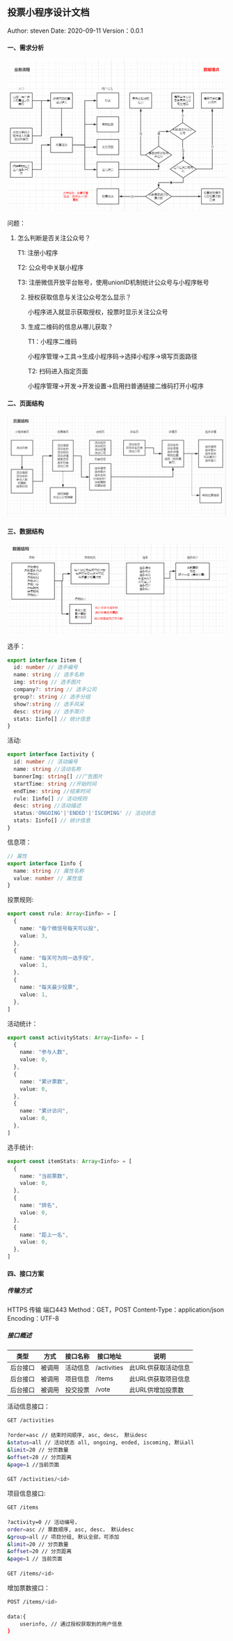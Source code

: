 ## 投票小程序设计文档

Author: steven Date: 2020-09-11 Version：0.0.1

#### 一、需求分析

![](%E6%8A%95%E7%A5%A8%E5%B0%8F%E7%A8%8B%E5%BA%8F%20.assets/image-20200914101236489.png)

问题：

1. 怎么判断是否关注公众号？

   T1: 注册小程序

   T2: 公众号中关联小程序

   T3: 注册微信开放平台账号，使用unionID机制统计公众号与小程序帐号  

   2. 授权获取信息与关注公众号怎么显示？

      小程序进入就显示获取授权，投票时显示关注公众号

   3. 生成二维码的信息从哪儿获取？

      T1：小程序二维码

      小程序管理->工具->生成小程序码->选择小程序->填写页面路径

      T2: 扫码进入指定页面

      小程序管理->开发->开发设置->启用扫普通链接二维码打开小程序

#### 二、页面结构

![image-20200914095056419](%E6%8A%95%E7%A5%A8%E5%B0%8F%E7%A8%8B%E5%BA%8F%20.assets/image-20200914095056419.png)

#### 三、数据结构

![image-20200914095114255](%E6%8A%95%E7%A5%A8%E5%B0%8F%E7%A8%8B%E5%BA%8F%20.assets/image-20200914095114255.png)

选手：

```typescript
export interface Iitem {
  id: number // 选手编号
  name: string // 选手名称
  img: string // 选手图片
  company?: string // 选手公司
  group?: string // 选手分组
  show?:string // 选手风采
  desc: string // 选手简介
  stats: Iinfo[] // 统计信息
}
```

活动:

```typescript
export interface Iactivity {
  id: number // 活动编号
  name: string //活动名称
  bannerImg: string[] //广告图片
  startTime: string //开始时间
  endTime: string //结束时间
  rule: Iinfo[] // 活动规则
  desc: string //活动描述
  status:'ONGOING'|'ENDED'|'ISCOMING' // 活动状态
  stats: Iinfo[] // 统计信息
}
```

信息项：

```typescript
// 属性
export interface Iinfo {
  name: string // 属性名称
  value: number // 属性值
}
```

投票规则:

```typescript
export const rule: Array<Iinfo> = [
  {
    name: "每个微信号每天可以投",
    value: 3,
  },
  {
    name: "每天可为同一选手投",
    value: 1,
  },
  {
    name: "每天最少投票",
    value: 1,
  },
]
```

活动统计：

```typescript
export const activityStats: Array<Iinfo> = [
  {
    name: "参与人数",
    value: 0,
  },
  {
    name: "累计票数",
    value: 0,
  },
  {
    name: "累计访问",
    value: 0,
  },
]
```

选手统计:

```typescript
export const itemStats: Array<Iinfo> = [
  {
    name: "当前票数",
    value: 0,
  },
  {
    name: "排名",
    value: 0,
  },
  {
    name: "距上一名",
    value: 0,
  },
]
```

#### 四、接口方案

##### 传输方式

HTTPS 传输 端口443
Method：GET，POST
Content-Type：application/json
Encoding：UTF-8

##### 接口概述

| 类型     | 方式   | 接口名称 | 接口地址    | 说明                |
| -------- | ------ | -------- | ----------- | ------------------- |
| 后台接口 | 被调用 | 活动信息 | /activities | 此URL供获取活动信息 |
| 后台接口 | 被调用 | 项目信息 | /items      | 此URL供获取项目信息 |
| 后台接口 | 被调用 | 投交投票 | /vote       | 此URL供增加投票数   |

活动信息接口：

```bash
GET /activities

?order=asc // 结束时间顺序, asc, desc， 默认desc 
&status=all // 活动状态 all, ongoing, ended, iscoming, 默认all
&limit=20 // 分页数量
&offset=20 // 分页距离
&page=1 //当前页面

GET /activities/<id>
```

项目信息接口:

```bash
GET /items

?activity=0 // 活动编号，
order=asc // 票数顺序, asc, desc， 默认desc 
&group=all // 项目分组, 默认全部，可添加
&limit=20 // 分页数量
&offset=20 // 分页距离
&page=1 // 当前页面

GET /items/<id>
```

增加票数接口：

```bash
POST /items/<id>

data:{
	userinfo, // 通过授权获取到的用户信息
}
```





